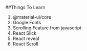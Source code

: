 ##Things To Learn

1. @material-ui/core
2. Google Fonts
3. Scrolling Feature from javascript
4. React Slick
5. React reveal
6. React Scroll